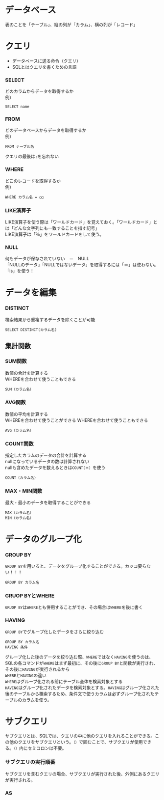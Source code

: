 # データベース
表のことを「テーブル」、縦の列が「カラム」、横の列が「レコード」

# クエリ
- データベースに送る命令（クエリ）
- SQLとはクエリを書くための言語

### SELECT
どのカラムからデータを取得するか<br>
例）
```
SELECT name
```
### FROM
どのデータベースからデータを取得するか<br>
例）
```
FROM テーブル名
```
クエリの最後は`;`を忘れない
### WHERE
どこのレコードを取得するか<br>
例）
```
WHERE カラム名 = ◯◯
```
### LIKE演算子
LIKE演算子を使う際は「ワールドカード」を覚えておく。「ワールドカード」とは「どんな文字列にも一致することを指す記号」<br>
LIKE演算子は「％」をワールドカードをして使う。

### NULL
何もデータが保存されていない　＝　NULL<br>
「NULLのデータ」「NULLではないデータ」を取得するには「＝」は使わない。「is」を使う！

# データを編集

### DISTINCT
検索結果から重複するデータを除くことが可能
```
SELECT DISTINCT(カラム名)
```
## 集計関数
### SUM関数
数値の合計を計算する<br>
WHEREを合わせて使うこともできる
```
SUM（カラム名）
```
### AVG関数
数値の平均を計算する<br>
WHEREを合わせて使うことができる
WHEREを合わせて使うこともできる
```
AVG（カラム名）
```
### COUNT関数
指定したカラムのデータの合計を計算する<br>
nullになっているデータの数は計算されない<br>
nullも含めたデータを数えるときは`COUNT(＊）`を使う
```
COUNT（カラム名）
```
### MAX・MIN関数
最大・最小のデータを取得することができる
```
MAX（カラム名）
MIN（カラム名）
```

# データのグループ化
### GROUP BY
`GROUP BY`を用いると、データをグループ化することができる。カッコ要らない！！！
```
GROUP BY カラム名
```

### GRUOP BYとWHERE
`GRUOP BY`は`WHERE`とも併用することができ、その場合は`WHERE`を後に書く

### HAVING
`GROUP BY`でグループ化したデータをさらに絞り込む
```
GROUP BY カラム名
HAVING 条件
```
グループ化した後のデータを絞り込む際、`WHERE`ではなく`HAVING`を使うのは、SQLの各コマンドが`WHERE`はまず最初に、その後に`GROUP BY`と関数が実行され、その後に`HAVING`が実行されるから<br>
`WHERE`と`HAVING`の違い<br>
`WHERE`はグループ化される前にテーブル全体を検索対象とする<br>
`HAVING`はグループ化されたデータを検索対象とする。`HAVING`はグループ化された後のテーブルから検索するため、条件文で使うカラムは必ずグループ化されたテーブルのカラムを使う。

# サブクエリ
サブクエリとは、SQLでは、クエリの中に他のクエリを入れることができる。この他のクエリをサブクエリという。`（）`で囲むことで、サブクエリが使用できる。`（）`内にセミコロンは不要。<br>
### サブクエリの実行順番
サブクエリを含むクエリの場合、サブクエリが実行された後、外側にあるクエリが実行される。

### AS
